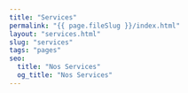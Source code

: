```yaml
---
title: "Services"
permalink: "{{ page.fileSlug }}/index.html"
layout: "services.html"
slug: "services"
tags: "pages"
seo:
  title: "Nos Services"
  og_title: "Nos Services"
---
```



